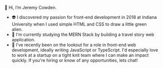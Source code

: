 👋 Hi, I’m Jeremy Cowden.
- 👽 I discovered my passion for front-end development in 2018 at Indiana University when I used simple HTML and CSS to draw a little green alien.
- 🧠 I'm currently studying the MERN Stack by building a travel story web application.
- 👀 I've recently been on the lookout for a role in front-end web development, ideally writing JavaScript or TypeScript. I'd especially love to work at a startup on a tight knit team where I can make an impact quickly. If you're hiring or know of any opportunities, lets chat!

<!---
jercowd/jercowd is a ✨ special ✨ repository because its `README.md` (this file) appears on your GitHub profile.
You can click the Preview link to take a look at your changes.
--->
